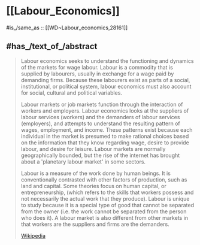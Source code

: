 
# [[Labour_Economics]] 

#is_/same_as :: [[WD~Labour_economics,28161]] 

## #has_/text_of_/abstract 

> Labour economics seeks to understand the functioning and dynamics of the markets for wage labour. Labour is a commodity that is supplied by labourers, usually in exchange for a wage paid by demanding firms. Because these labourers exist as parts of a social, institutional, or political system, labour economics must also account for social, cultural and political variables.
>
> Labour markets or job markets function through the interaction of workers and employers. Labour economics looks at the suppliers of labour services (workers) and the demanders of labour services (employers), and attempts to understand the resulting pattern of wages, employment, and income. These patterns exist because each individual in the market is presumed to make rational choices based on the information that they know regarding wage, desire to provide labour, and desire for leisure. Labour markets are normally geographically bounded, but the rise of the internet has brought about a 'planetary labour market' in some sectors.
>
> Labour is a measure of the work done by human beings. It is conventionally contrasted with other factors of production, such as land and capital. Some theories focus on human capital, or entrepreneurship, (which refers to the skills that workers possess and not necessarily the actual work that they produce). Labour is unique to study because it is a special type of good that cannot be separated from the owner (i.e. the work cannot be separated from the person who does it). A labour market is also different from other markets in that workers are the suppliers and firms are the demanders.
>
> [Wikipedia](https://en.wikipedia.org/wiki/Labour%20economics) 

